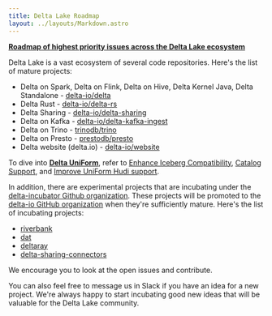 ```yaml
---
title: Delta Lake Roadmap
layout: ../layouts/Markdown.astro
---
```


**[Roadmap of highest priority issues across the Delta Lake ecosystem](https://github.com/orgs/delta-io/projects/10/views/1)**

Delta Lake is a vast ecosystem of several code repositories. Here's the list of mature projects:

- Delta on Spark, Delta on Flink, Delta on Hive, Delta Kernel Java, Delta Standalone - [delta-io/delta](https://github.com/delta-io/delta)
- Delta Rust - [delta-io/delta-rs](https://github.com/delta-io/delta-rs)
- Delta Sharing - [delta-io/delta-sharing](https://github.com/delta-io/delta-sharing)
- Delta on Kafka - [delta-io/delta-kafka-ingest](https://github.com/delta-io/kafka-delta-ingest)
- Delta on Trino - [trinodb/trino](https://github.com/trinodb/trino/tree/master/plugin/trino-delta-lake/)
- Delta on Presto - [prestodb/presto](https://github.com/prestodb/presto/tree/master/presto-delta)
- Delta website (delta.io) - [delta-io/website](https://github.com/delta-io/website)

To dive into **[Delta UniForm](https://docs.delta.io/latest/delta-uniform.html)**, refer to [Enhance Iceberg
Compatibility](https://github.com/delta-io/delta/issues/2297), [Catalog
Support](https://github.com/delta-io/delta/issues/2105), and [Improve UniForm
Hudi support](https://github.com/delta-io/delta/issues/2738).

In addition, there are experimental projects that are incubating under the [delta-incubator Github organization](https://github.com/delta-incubator/). These projects will be promoted to the [delta-io GitHub organization](https://github.com/delta-io/) when they're sufficiently mature. Here's the list of incubating projects:

- [riverbank](https://github.com/delta-incubator/riverbank)
- [dat](https://github.com/delta-incubator/dat)
- [deltaray](https://github.com/delta-incubator/deltaray)
- [delta-sharing-connectors](https://github.com/delta-incubator/delta-sharing-connectors)

We encourage you to look at the open issues and contribute.

You can also feel free to message us in Slack if you have an idea for a new project. We're always happy to start incubating good new ideas that will be valuable for the Delta Lake community.
